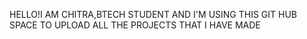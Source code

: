 HELLO!I AM CHITRA,BTECH STUDENT AND I'M USING THIS GIT HUB SPACE TO UPLOAD ALL THE PROJECTS THAT I HAVE MADE 
